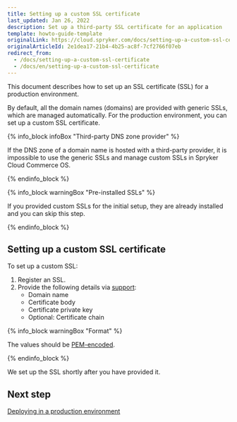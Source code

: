 ```yaml
---
title: Setting up a custom SSL certificate
last_updated: Jan 26, 2022
description: Set up a third-party SSL certificate for an application
template: howto-guide-template
originalLink: https://cloud.spryker.com/docs/setting-up-a-custom-ssl-certificate
originalArticleId: 2e1dea17-21b4-4b25-ac8f-7cf2766f07eb
redirect_from:
  - /docs/setting-up-a-custom-ssl-certificate
  - /docs/en/setting-up-a-custom-ssl-certificate
---
```


This document describes how to set up an SSL certificate (SSL) for a production environment. 

By default, all the domain names (domains) are provided with generic SSLs, which are managed automatically. For the production environment, you can set up a custom SSL certificate. 

{% info_block infoBox "Third-party DNS zone provider" %}

If the DNS zone of a domain name is hosted with a third-party provider, it is impossible to use the generic SSLs and manage custom SSLs in Spryker Cloud Commerce OS.

{% endinfo_block %}

{% info_block warningBox "Pre-installed SSLs" %}

If you provided custom SSLs for the initial setup, they are already installed and you can skip this step.

{% endinfo_block %}


## Setting up a custom SSL certificate

To set up a custom SSL:

1. Register an SSL.
2. Provide the following details via [support](https://spryker.force.com/support/s/):
    * Domain name
    * Certificate body
    * Certificate private key
    * Optional: Certificate chain
 
{% info_block warningBox "Format" %}

The values should be [PEM-encoded](https://docs.aws.amazon.com/acm/latest/userguide/import-certificate-format.html).
    
{% endinfo_block %}
    
We set up the SSL shortly after you have provided it. 


## Next step
[Deploying in a production environment](/docs/cloud/dev/spryker-cloud-commerce-os/deploying-in-a-production-environment.html)












